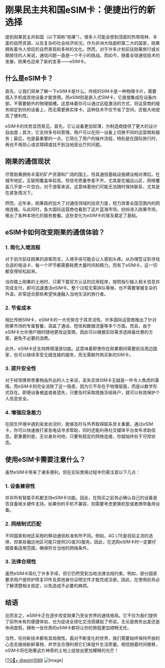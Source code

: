 # 刚果民主共和国eSIM卡：便捷出行的新选择

提到刚果民主共和国（以下简称“刚果”），很多人可能会想到茂密的热带雨林、丰富的自然资源，以及复杂的社会经济状况。作为非洲大陆面积第二大的国家，刚果拥有着令人惊叹的自然景观和多样的文化。然而，对于许多计划前往刚果旅行或长期居住的人来说，通信问题一直是一个不小的挑战。而如今，随着全球通信技术的发展，刚果也迎来了新的变革——eSIM卡。

## 什么是eSIM卡？

首先，让我们简单了解一下eSIM卡是什么。传统的SIM卡是一种物理卡片，需要插入手机或其他设备才能使用。而eSIM则是嵌入式SIM卡，它直接集成在设备内部，不需要额外的物理插槽。这意味着你可以通过远程激活的方式，将运营商的服务绑定到你的设备上，而无需更换实体卡。这种技术不仅节省了空间，还极大地提高了便利性。

eSIM卡的优势显而易见。首先，它让设备更加轻薄，为制造商提供了更大的设计自由度；其次，它支持多号码管理，用户可以在同一设备上切换不同的运营商和服务；最后，也是最重要的一点，它简化了用户的操作流程，特别是在国际旅行时，再也不用担心语言障碍或找不到当地营业厅的问题。

## 刚果的通信现状

尽管刚果拥有丰富的矿产资源和广阔的国土，但其通信基础设施建设相对滞后。在城市地区，互联网覆盖率较高，但信号质量参差不齐，尤其是在偏远山区，网络覆盖几乎是一片空白。对于游客来说，这意味着他们可能无法随时保持联系，尤其是在紧急情况下。

然而，近年来，刚果政府加大了对通信领域的投资力度，努力改善全国范围内的网络连接。与此同时，各大国际运营商也看到了这片蓝海市场，纷纷进入刚果市场，推出了各种本地化的服务套餐。这些变化为eSIM卡的普及奠定了基础。

## eSIM卡如何改变刚果的通信体验？

### 1. 简化入境流程

对于初次前往刚果的游客而言，入境手续可能会让人感到头疼。从办理签证到寻找合适的电话卡，每一个环节都需要耗费大量时间和精力。而有了eSIM卡，这一切都变得轻松起来。

当你踏上刚果的土地时，只需下载官方认证的应用程序，按照指引输入相关信息并完成支付，即可迅速激活eSIM卡。整个过程无需排队等候，也不需要掌握复杂的外语，非常适合那些希望快速融入当地生活的旅行者。

### 2. 节省成本

相比传统SIM卡，eSIM卡的一大优势在于其灵活性。许多国际运营商推出了针对刚果市场的专属套餐，涵盖了通话、短信和数据流量等多个方面。而且，由于eSIM卡允许用户随时随地更改运营商，因此可以根据实际需求选择最优惠的方案，避免不必要的浪费。

此外，eSIM卡还支持跨境漫游功能。这意味着即使你在刚果期间需要前往周边国家，也可以继续享受无缝连接的服务，而无需额外购买新的SIM卡。

### 3. 提升安全性

对于经常携带贵重物品外出的人士来说，丢失实体SIM卡无疑是一件令人焦虑的事情。而eSIM卡则完全消除了这一隐患，因为它不存在于物理层面，而是以数字形式存在。即便设备被盗或者遗失，只要及时采取措施冻结账户，就可以有效保护个人信息安全。

### 4. 增强应急能力

在陌生环境中遇到突发状况时，能够及时与外界取得联系至关重要。通过eSIM卡，你可以快速拨打紧急电话寻求帮助，同时还能利用社交媒体平台发布求助信息。更重要的是，无论身处何地，只要有稳定的网络连接，你就始终处于可控状态。

## 使用eSIM卡需要注意什么？

虽然eSIM卡带来了诸多便利，但在实际使用过程中仍需注意以下几点：

### 1. 设备兼容性

并非所有智能手机都支持eSIM卡功能。因此，在购买之前务必确认自己的设备是否具备相关硬件支持。如果你的手机不兼容，则需要考虑更换机型或者携带备用设备。

### 2. 网络制式匹配

不同国家和地区采用的移动通信标准有所不同。例如，4G LTE是目前主流的选择，但某些偏远地区可能只提供2G或3G服务。因此，在选购eSIM卡时一定要仔细查看适用范围，确保符合当地的网络条件。

### 3. 法律合规性

虽然eSIM卡简化了许多手续，但它仍然受到当地法律法规约束。例如，部分国家要求用户提供护照复印件及其他身份证明文件才能完成注册。因此，在使用前务必了解清楚相关规定，以免造成不必要的麻烦。

## 结语

总而言之，eSIM卡正在逐步改变刚果乃至全世界的通信格局。它不仅为我们提供了前所未有的便捷体验，也为促进全球化交流搭建起了桥梁。无论是商务出差还是休闲度假，拥有一张优质的eSIM卡都将让你的旅程更加顺畅无忧。

当然，任何新技术都有其局限性。面对不断变化的世界，我们需要始终保持开放的心态去接纳新鲜事物，并学会合理利用它们来提升生活质量。相信随着时间推移，eSIM卡将在刚果这片神奇的土地上绽放出更加耀眼的光芒！

[[TG💪+ @esim1088](https://t.me/s/esim1088) ![Image](https://i.postimg.cc/4NQfJmqS/Snipaste-2025-05-13-00-14-12.png)]